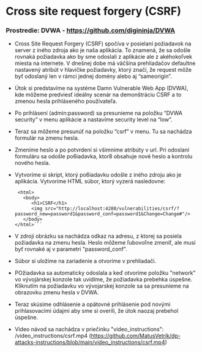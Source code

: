 # Cross site request forgery (CSRF)

### Prostredie: DVWA - https://github.com/digininja/DVWA  

- Cross Site Request Forgery (CSRF) spočíva v posielaní požiadavok na server z iného zdroja ako je naša aplikácia. To znamená,
  že sa odošle rovnaká požiadavka ako by sme odoslali z aplikácie ale z akéhokoľvek miesta na internete. V dnešnej dobe má väčšina prehliadačov defaultne nastavený atribút v hlavičke
  požiadavky, ktorý značí, že request môže byť odoslaný len v rámci jednej domény alebo aj “sameorigin”.

- Útok si predstavíme na systéme Damn Vulnerable Web App (DVWA), kde môžeme predviesť ideálny scenár na demonštráciu CSRF a to zmenou hesla prihláseného používateľa.

- Po prihlásení (admin:password) sa presunieme na položku “DVWA security” v menu aplikácie a nastavíme security level na “low”.

- Teraz sa môžeme presunúť na položku “csrf” v menu. Tu sa nachádza formulár na zmenu hesla.

- Zmeníme heslo a po potvrdení si všimnime atribúty v url. Pri odoslaní formuláru sa odošle po6iadavka, ktor8 obsahuje nové heslo a kontrolu nového hesla.

- Vytvoríme si skript, ktorý po6iadavku odošle z iného zdroju ako je aplikácia. Vytvoríme HTML súbor, ktorý vyzerá nasledovne:
   ```
    <html>
      <body>
         <h1>CSRF</h1>
         <img src="http://localhost:4280/vulnerabilities/csrf/?password_new=password1&password_conf=password1&Change=Change#"/>
      </body>
   </html>```
  
- V zdroji obrázku sa nachádza odkaz na adresu, z ktorej sa posiela požiadavka na zmenu hesla. Heslo môžeme ľubovoľne zmeniť, ale musí byť rovnaké aj v parametri "password_conf".

- Súbor si uložíme na zariadenie a otvoríme v prehliadači.

- POžiadavka sa automaticky odoslala a keď otvoríme položku "network" vo vývojárskej konzole tak uvidíme, že požiadavka prebehka úspešne. Kliknutím na požiadavku vo vývojarskej konzole sa 
  sa presunieme na obrazovku zmenu hesla v DVWA.

- Teraz skúsime odhlásenie a opätovné prihlásenie pod novými prihlasovacími údajmi aby sme si overili, že útok naozaj prebehol úspešne.

- Video návod sa nachádza v priečinku "video_instructions": /video_instructions/csrf.mp4 (https://github.com/MatusVetrik/dp-attacks-instructions/blob/main/video_instructions/csrf.mp4)